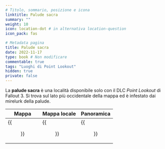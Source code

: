 ```yaml
---
# Titolo, sommario, posizione e icona
linktitle: Palude sacra
summary: ""
weight: 10
icon: location-dot # in alternativa location-question
icon_pack: fas

# Metadata pagina
title: Palude sacra
date: 2022-11-17
type: book # Non modificare
commentable: true
tags: "Luoghi di Point Lookout"
hidden: true
private: false 
---
```


<div class="fo3">

La **palude sacra** è una località disponibile solo con il DLC *Point Lookout* di Fallout 3. Si trova sul lato più occidentale della mappa ed è infestato dai mirelurk della palude.

| Mappa                             | Mappa locale          | Panoramica           |
| --------------------------------- | --------------------- | -------------------- |
| {{<figure src="fo3/Sacred_Bog_Entrance_loc.webp">}}| {{<figure src="fo3/Dlc04bogmap.webp">}}| {{<figure src="fo3/Sacred_Bog.webp">}}|

</div>

